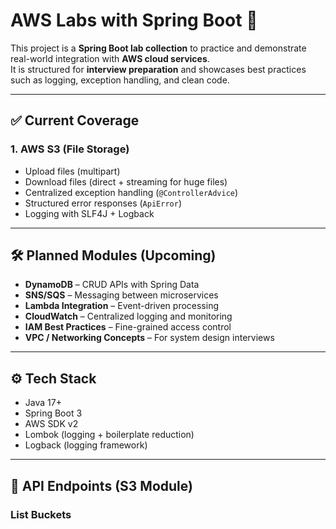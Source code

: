 # AWS Labs with Spring Boot 🚀

This project is a **Spring Boot lab collection** to practice and demonstrate real-world integration with **AWS cloud services**.  
It is structured for **interview preparation** and showcases best practices such as logging, exception handling, and clean code.

---

## ✅ Current Coverage

### 1. AWS S3 (File Storage)
- Upload files (multipart)
- Download files (direct + streaming for huge files)
- Centralized exception handling (`@ControllerAdvice`)
- Structured error responses (`ApiError`)
- Logging with SLF4J + Logback

---

## 🛠 Planned Modules (Upcoming)
- **DynamoDB** – CRUD APIs with Spring Data
- **SNS/SQS** – Messaging between microservices
- **Lambda Integration** – Event-driven processing
- **CloudWatch** – Centralized logging and monitoring
- **IAM Best Practices** – Fine-grained access control
- **VPC / Networking Concepts** – For system design interviews

---

## ⚙️ Tech Stack
- Java 17+
- Spring Boot 3
- AWS SDK v2
- Lombok (logging + boilerplate reduction)
- Logback (logging framework)

---

## 📡 API Endpoints (S3 Module)

### List Buckets
